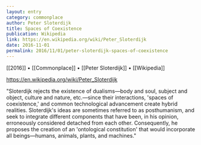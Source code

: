 ```yaml
---
layout: entry
category: commonplace
author: Peter Sloterdijk
title: Spaces of Coexistence
publication: Wikipedia
link: https://en.wikipedia.org/wiki/Peter_Sloterdijk
date: 2016-11-01
permalink: 2016/11/01/peter-sloterdijk-spaces-of-coexistence
---
```


[[2016]] • [[Commonplace]] • [[Peter Sloterdijk]] • [[Wikipedia]]

https://en.wikipedia.org/wiki/Peter_Sloterdijk

"Sloterdijk rejects the existence of dualisms—body and soul, subject and object, culture and nature, etc.—since their interactions, 'spaces of coexistence,' and common technological advancement create hybrid realities. Sloterdijk's ideas are sometimes referred to as posthumanism, and seek to integrate different components that have been, in his opinion, erroneously considered detached from each other. Consequently, he proposes the creation of an 'ontological constitution' that would incorporate all beings—humans, animals, plants, and machines."